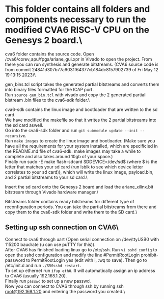 # This folder contains all folders and components necessary to run the modified CVA6 RISC-V CPU on the Genesys 2 board.\

cva6 folder contains the source code. Open /cva6/corev_apu/fpga/ariane_gui.xpr in Vivado to open the project. From there you can run synthesis and generate bitstreams. (CVA6 source code is from commit 24841d307b77a6031f64377cb184dc8157902739 of Fri May 12 19:13:15 2023)\

gen_bins.tcl script takes the generated partial bitstreams and converts them into binary files formatted for the ICAP port.\
Run `source gen_bin.tcl` with vivado and copy the 2 generated partial bistream .bin files to the cva6-sdk folder.\

cva6-sdk contains the linux image and bootloader that are written to the sd card.\
We have modified the makefile so that it writes the 2 partial bitstreams into the sd card aswell.\
Go into the cva6-sdk folder and run `git submodule update --init --recursive`.\
Run `make images` to create the linux image and bootloader. (Make sure you have all the requirements for your system installed, which are specificied in the README.md file of cva6-sdk. make images may take a while to complete and also takes around 10gb of your space.)\
Finally run sudo -E make flash-sdcard SDDEVICE=/dev/sd$ (where $ is the letter that matches your sd card (run lsblk to see which device letter correlates to your sd card)), which will write the linux image, payload.bin, and 2 partial bitstreams to your sd card.\


Insert the sd card onto the Genesys 2 board and load the ariane_xilinx.bit bitstream through Vivado hardware manager.\

Bitstreams folder contains ready bitstreams for different type of reconfiguration periods. You can take the partial bitstreams from there and copy them to the cva6-sdk folder and write them to the SD card.\

## Setting up ssh connection on CVA6\
Connect to cva6 through uart (Open serial connection on /dev/ttyUSB0 with 115200 baudrate (u can use puTTY for this)).\
After CVA6 has finished loading linux go to /etc/ssh. Run `vi sshd_config` to open the sshd configuration and modify the line #PermitRootLogin prohibit-password to PermitRootLogin yes (edit with i, :wq to save). Then go to /etc/init.d and run `./S50sshd restart`.\
To set up ethernet run `ifup eth0`. It will automatically assign an ip address to CVA6 (usually 192.168.1.20).\
Finally run `passwd` to set up a new passwd.\
Now you can connect to CVA6 through ssh by running ssh root@192.168.1.20 and entering the password you created.\
